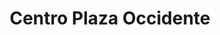 ---
title: "Centro Plaza Occidente"
url: /chinandega/centro-plaza-occidente/
shop: centro comercial
---